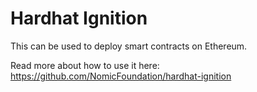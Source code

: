 # Hardhat Ignition
This can be used to deploy smart contracts on Ethereum.

Read more about how to use it here: https://github.com/NomicFoundation/hardhat-ignition
